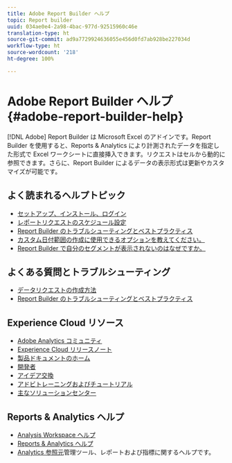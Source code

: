 ```yaml
---
title: Adobe Report Builder ヘルプ
topic: Report builder
uuid: 034ae0e4-2a98-4bac-977d-92515960c46e
translation-type: ht
source-git-commit: ad9a7729924636055e456d0fd7ab928be227034d
workflow-type: ht
source-wordcount: '218'
ht-degree: 100%

---
```



# Adobe Report Builder ヘルプ {#adobe-report-builder-help}

[!DNL Adobe] Report Builder は Microsoft Excel のアドインです。Report Builder を使用すると、Reports &amp; Analytics により計測されたデータを指定した形式で Excel ワークシートに直接挿入できます。リクエストはセルから動的に参照できます。さらに、Report Builder によるデータの表示形式は更新やカスタマイズが可能です。

<!-- >>[!IMPORTANT]
>
>Update your installation of Report Builder to the latest version. This update is a pre-requisite for running the Analytics user ID migration to the Admin Console, beginning in April 2018.
>
>See [Analytics User Migration to the Admin Console](https://docs.adobe.com/content/help/en/analytics/admin/user-product-management/user-management/migrate-users/c-migration-tool.html) for migration information.

>[!IMPORTANT]
>
>Due to the end of support for TLS 1.0, we recommended that Adobe Report Builder (ARB) users download ARB v5.6.21 prior to September 13, 2018. After that date, prior versions of ARB will not be supported. -->

<!-- Tutorial goes here -->

## よく読まれるヘルプトピック

* [セットアップ、インストール、ログイン](setup/login.md)
* [レポートリクエストのスケジュール設定](schedule-report-requests.md)
* [Report Builder のトラブルシューティングとベストプラクティス](troubleshoot.md)
* [カスタム日付範囲の作成に使用できるオプションを教えてください。](data-requests/configuring-report-dates/c-customized-date-expressions/t-customized-date-expressions.md)
* [Report Builder で自分のセグメントが表示されないのはなぜですか。](data-requests/segmentation.md)

## よくある質問とトラブルシューティング

* [データリクエストの作成方法](data-requests/t-create-a-data-request.md)
* [Report Builder のトラブルシューティングとベストプラクティス](troubleshoot.md)

## Experience Cloud リソース

* [Adobe Analytics コミュニティ](https://helpx.adobe.com/jp/marketing-cloud/analytics.html)
* [Experience Cloud リリースノート](https://docs.adobe.com/content/help/ja-JP/release-notes/experience-cloud/current.html)
* [製品ドキュメントのホーム](https://docs.adobe.com/content/help/ja-JP/experience-cloud/user-guides/home.html)
* [開発者](https://www.adobe.io/apis/experiencecloud.html)
* [アイデア交換](https://ideas.omniture.com/t5/Adobe-Idea-Exchange-for-Omniture/idb-p/IdeaExchange3)
* [アドビトレーニングおよびチュートリアル](https://helpx.adobe.com/jp/learning.html?promoid=KAUDK)
* [主なソリューションセンター](https://www.omniture.com/en/products/online_business_optimization)

<!--Meike Russ Replace the omniture links above?-->

## Reports &amp; Analytics ヘルプ

* [Analysis Workspace ヘルプ](https://docs.adobe.com/content/help/ja-JP/analytics/analyze/analysis-workspace/home.html)
* [Reports &amp; Analytics ヘルプ](https://docs.adobe.com/content/help/ja-JP/analytics/analyze/reports-analytics/getting-started.html)
* [Analytics 参照元](https://docs.adobe.com/content/help/ja-JP/analytics/landing/home.html)管理ツール、レポートおよび指標に関するヘルプです。
